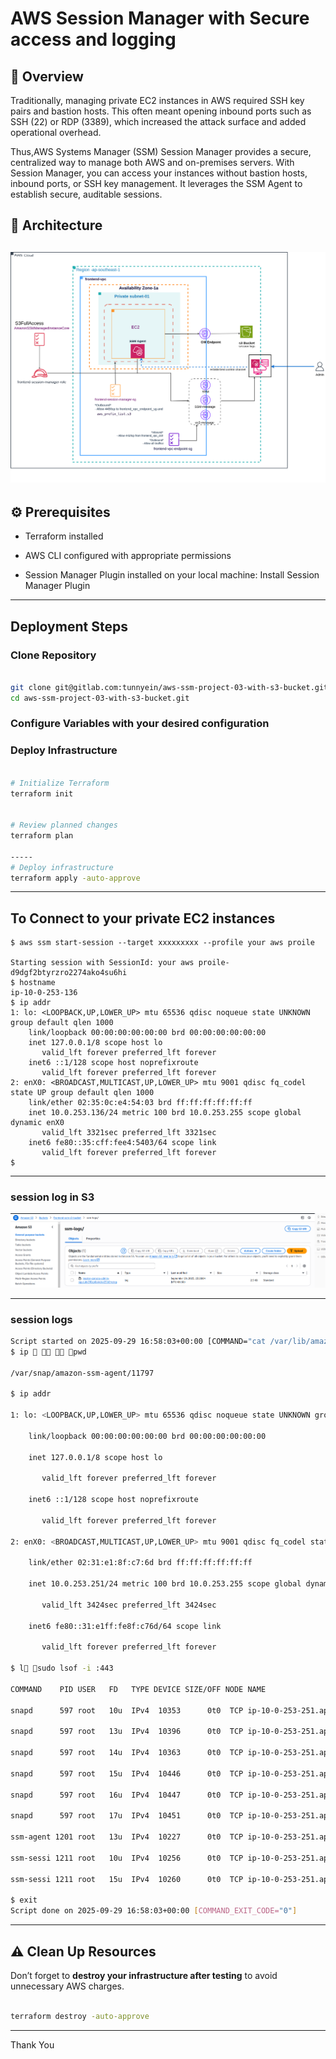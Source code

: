 # AWS Session Manager with Secure access and logging
## 📖 Overview

Traditionally, managing private EC2 instances in AWS required SSH key pairs and bastion hosts. This often meant opening inbound ports such as SSH (22) or RDP (3389), which increased the attack surface and added operational overhead.

Thus,AWS Systems Manager (SSM) Session Manager provides a secure, centralized way to manage both AWS and on-premises servers. With Session Manager, you can access your instances without bastion hosts, inbound ports, or SSH key management. It leverages the SSM Agent to establish secure, auditable sessions.


## 📐 Architecture
![alt text](assets/ssm-s3-diagram.png)
---

## ⚙️ Prerequisites

- Terraform installed

- AWS CLI configured with appropriate permissions

- Session Manager Plugin installed on your local machine:
  Install Session Manager Plugin
---

## Deployment Steps

### Clone Repository

```bash

git clone git@gitlab.com:tunnyein/aws-ssm-project-03-with-s3-bucket.git
cd aws-ssm-project-03-with-s3-bucket.git

```

### Configure Variables  with your desired configuration

### Deploy Infrastructure

```bash

# Initialize Terraform
terraform init


# Review planned changes
terraform plan

-----
# Deploy infrastructure
terraform apply -auto-approve


```
---

## To Connect to your private EC2 instances

```
$ aws ssm start-session --target xxxxxxxxx --profile your aws proile

Starting session with SessionId: your aws proile-d9dgf2btyrzro2274ako4su6hi
$ hostname
ip-10-0-253-136
$ ip addr
1: lo: <LOOPBACK,UP,LOWER_UP> mtu 65536 qdisc noqueue state UNKNOWN group default qlen 1000
    link/loopback 00:00:00:00:00:00 brd 00:00:00:00:00:00
    inet 127.0.0.1/8 scope host lo
       valid_lft forever preferred_lft forever
    inet6 ::1/128 scope host noprefixroute 
       valid_lft forever preferred_lft forever
2: enX0: <BROADCAST,MULTICAST,UP,LOWER_UP> mtu 9001 qdisc fq_codel state UP group default qlen 1000
    link/ether 02:35:0c:e4:54:03 brd ff:ff:ff:ff:ff:ff
    inet 10.0.253.136/24 metric 100 brd 10.0.253.255 scope global dynamic enX0
       valid_lft 3321sec preferred_lft 3321sec
    inet6 fe80::35:cff:fee4:5403/64 scope link 
       valid_lft forever preferred_lft forever
$ 
```
---
### session log in S3
![alt text](assets/s3-logs.png)

---
### session logs 

```bash
Script started on 2025-09-29 16:58:03+00:00 [COMMAND="cat /var/lib/amazon/ssm/i-00cbf6ce81675216c/session/orchestration/master-console-admin-ogucubv3f8zp6xxkdxv25lb3re/Standard_Stream/ipcTempFile.log" <not executed on terminal>]
$ ip    pwd

/var/snap/amazon-ssm-agent/11797

$ ip addr

1: lo: <LOOPBACK,UP,LOWER_UP> mtu 65536 qdisc noqueue state UNKNOWN group default qlen 1000

    link/loopback 00:00:00:00:00:00 brd 00:00:00:00:00:00

    inet 127.0.0.1/8 scope host lo

       valid_lft forever preferred_lft forever

    inet6 ::1/128 scope host noprefixroute 

       valid_lft forever preferred_lft forever

2: enX0: <BROADCAST,MULTICAST,UP,LOWER_UP> mtu 9001 qdisc fq_codel state UP group default qlen 1000

    link/ether 02:31:e1:8f:c7:6d brd ff:ff:ff:ff:ff:ff

    inet 10.0.253.251/24 metric 100 brd 10.0.253.255 scope global dynamic enX0

       valid_lft 3424sec preferred_lft 3424sec

    inet6 fe80::31:e1ff:fe8f:c76d/64 scope link 

       valid_lft forever preferred_lft forever

$ l sudo lsof -i :443

COMMAND    PID USER   FD   TYPE DEVICE SIZE/OFF NODE NAME

snapd      597 root   10u  IPv4  10353      0t0  TCP ip-10-0-253-251.ap-southeast-1.compute.internal:42734->api.snapcraft.io:https (SYN_SENT)

snapd      597 root   13u  IPv4  10396      0t0  TCP ip-10-0-253-251.ap-southeast-1.compute.internal:40494->api.snapcraft.io:https (SYN_SENT)

snapd      597 root   14u  IPv4  10363      0t0  TCP ip-10-0-253-251.ap-southeast-1.compute.internal:51884->api.snapcraft.io:https (SYN_SENT)

snapd      597 root   15u  IPv4  10446      0t0  TCP ip-10-0-253-251.ap-southeast-1.compute.internal:44012->api.snapcraft.io:https (SYN_SENT)

snapd      597 root   16u  IPv4  10447      0t0  TCP ip-10-0-253-251.ap-southeast-1.compute.internal:39912->api.snapcraft.io:https (SYN_SENT)

snapd      597 root   17u  IPv4  10451      0t0  TCP ip-10-0-253-251.ap-southeast-1.compute.internal:34344->api.snapcraft.io:https (SYN_SENT)

ssm-agent 1201 root   13u  IPv4  10227      0t0  TCP ip-10-0-253-251.ap-southeast-1.compute.internal:50358->ip-10-0-253-68.ap-southeast-1.compute.internal:https (ESTABLISHED)

ssm-sessi 1211 root   10u  IPv4  10256      0t0  TCP ip-10-0-253-251.ap-southeast-1.compute.internal:54918->ip-10-0-253-68.ap-southeast-1.compute.internal:https (ESTABLISHED)

ssm-sessi 1211 root   15u  IPv4  10260      0t0  TCP ip-10-0-253-251.ap-southeast-1.compute.internal:54932->ip-10-0-253-68.ap-southeast-1.compute.internal:https (ESTABLISHED)

$ exit
Script done on 2025-09-29 16:58:03+00:00 [COMMAND_EXIT_CODE="0"]

```
---

## ⚠️ Clean Up Resources

Don’t forget to **destroy your infrastructure after testing** to avoid unnecessary AWS charges.

```bash

terraform destroy -auto-approve


```
---
Thank You